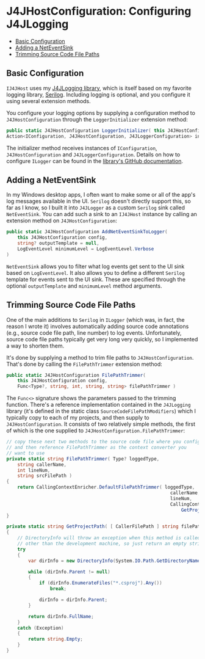 # J4JHostConfiguration: Configuring J4JLogging

- [Basic Configuration](#basic-configuration)
- [Adding a NetEventSink](#adding-a-neteventsink)
- [Trimming Source Code File Paths](#trimming-source-code-file-paths)

## Basic Configuration

`IJ4JHost` uses my [J4JLogging library](https://github.com/markolbert/J4JLogging), which is itself based on my favorite logging library, [Serilog](https://serilog.net/). Including logging is optional, and you configure it using several extension methods.

You configure your logging options by supplying a configuration method to `J4JHostConfiguration` through the `LoggerInitializer` extension method:

```csharp
public static J4JHostConfiguration LoggerInitializer( this J4JHostConfiguration config, 
Action<IConfiguration, J4JHostConfiguration, J4JLoggerConfiguration> initializer )
```

The initializer method receives instances of `IConfiguration`, `J4JHostConfiguration` and `J4JLoggerConfiguration`. Details on how to configure `ILogger` can be found in the [library's GitHub documentation](https://github.com/markolbert/J4JLogging).

## Adding a NetEventSink

In my Windows desktop apps, I often want to make some or all of the app's log messages available in the UI. `Serilog` doesn't directly support this, so far as I know, so I built it into `J4JLogger` as a custom `Serilog` sink called `NetEventSink`. You can add such a sink to an `IJ4JHost` instance by calling an extension method on `J4JHostConfiguration`:

```csharp
public static J4JHostConfiguration AddNetEventSinkToLogger(
    this J4JHostConfiguration config,
    string? outputTemplate = null,
    LogEventLevel minimumLevel = LogEventLevel.Verbose
)
```

`NetEventSink` allows you to filter what log events get sent to the UI sink based on `LogEventLevel`. It also allows you to define a different `Serilog` template for events sent to the UI sink. These are specified through the optional `outputTemplate` and `minimumLevel` method arguments.

## Trimming Source Code File Paths

One of the main additions to `Serilog` in `ILogger` (which was, in fact, the reason I wrote it) involves automatically adding source code annotations (e.g., source code file path, line number) to log events. Unfortunately, source code file paths typically get very long very quickly, so I implemented a way to shorten them.

It's done by supplying a method to trim file paths to `J4JHostConfiguration`. That's done by calling the `FilePathTrimmer` extension method:

```csharp
public static J4JHostConfiguration FilePathTrimmer(
    this J4JHostConfiguration config, 
    Func<Type?, string, int, string, string> filePathTrimmer )
```

The `Func<>` signature shows the parameters passed to the trimming function. There's a reference implementation contained in the `J4JLogging` library (it's defined in the static class `SourceCodeFilePathModifiers`) which I typically copy to each of my projects, and then supply to `J4JHostConfiguration`. It consists of two relatively simple methods, the first of which is the one supplied to `J4JHostConfiguration.FilePathTrimmer`:

```csharp
// copy these next two methods to the source code file where you configure J4JLogger
// and then reference FilePathTrimmer as the context converter you
// want to use
private static string FilePathTrimmer( Type? loggedType,
    string callerName,
    int lineNum,
    string srcFilePath )
{
    return CallingContextEnricher.DefaultFilePathTrimmer( loggedType,
                                                            callerName,
                                                            lineNum,
                                                            CallingContextEnricher.RemoveProjectPath( srcFilePath,
                                                                GetProjectPath() ) );
}

private static string GetProjectPath( [ CallerFilePath ] string filePath = "" )
{
    // DirectoryInfo will throw an exception when this method is called on a machine
    // other than the development machine, so just return an empty string in that case
    try
    {
        var dirInfo = new DirectoryInfo(System.IO.Path.GetDirectoryName(filePath)!);

        while (dirInfo.Parent != null)
        {
            if (dirInfo.EnumerateFiles("*.csproj").Any())
                break;

            dirInfo = dirInfo.Parent;
        }

        return dirInfo.FullName;
    }
    catch (Exception)
    {
        return string.Empty;
    }
}
```
